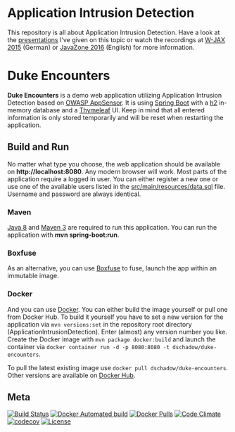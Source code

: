 Application Intrusion Detection
============
This repository is all about Application Intrusion Detection. Have a look at the 
[presentations](https://blog.dominikschadow.de/events) I've given on this topic or watch the recordings at 
[W-JAX 2015](https://jaxenter.de/web-app-security-43952) (German) or [JavaZone 2016](https://vimeo.com/181788148) 
(English) for more information.

# Duke Encounters
**Duke Encounters** is a demo web application utilizing Application Intrusion Detection based on 
[OWASP AppSensor](http://appsensor.org). It is using [Spring Boot](http://projects.spring.io/spring-boot) with a 
[h2](http://www.h2database.com) in-memory database and a [Thymeleaf](http://www.thymeleaf.org) UI. Keep in mind that 
all entered information is only stored temporarily and will be reset when restarting the application. 

## Build and Run
No matter what type you choose, the web application should be available on **http://localhost:8080**. Any modern browser
will work. Most parts of the application require a logged in user. You can either register a new one or use one of the 
available users listed in the [src/main/resources/data.sql](https://github.com/dschadow/ApplicationIntrusionDetection/blob/master/duke-encounters/src/main/resources/data.sql) file. Username 
and password are always identical.

### Maven
[Java 8](http://www.oracle.com/technetwork/java/javase) and [Maven 3](https://maven.apache.org) are required to run 
this application. You can run the application with **mvn spring-boot:run**.

### Boxfuse 
As an alternative, you can use [Boxfuse](https://boxfuse.com) to fuse, launch the app within an immutable image.

### Docker
And you can use [Docker](https://www.docker.com). You can either build the image yourself or pull one from Docker Hub.
To build it yourself you have to set a new version for the application via `mvn versions:set` in the repository root 
directory (ApplicationIntrusionDetection). Enter (almost) any version number you like. Create the Docker image with 
`mvn package docker:build` and launch the container via `docker container run -d -p 8080:8080 -t dschadow/duke-encounters`. 

To pull the latest existing image use `docker pull dschadow/duke-encounters`. Other versions are available on 
[Docker Hub](https://hub.docker.com/r/dschadow/duke-encounters/).

## Meta
[![Build Status](https://travis-ci.org/dschadow/ApplicationIntrusionDetection.svg)](https://travis-ci.org/dschadow/ApplicationIntrusionDetection)
[![Docker Automated build](https://img.shields.io/docker/automated/dschadow/duke-encounters.svg)](https://registry.hub.docker.com/u/dschadow/duke-encounters/)
[![Docker Pulls](https://img.shields.io/docker/pulls/dschadow/duke-encounters.svg)](https://registry.hub.docker.com/u/dschadow/duke-encounters/)
[![Code Climate](https://codeclimate.com/github/dschadow/ApplicationIntrusionDetection/badges/gpa.svg)](https://codeclimate.com/github/dschadow/ApplicationIntrusionDetection)
[![codecov](https://codecov.io/gh/dschadow/ApplicationIntrusionDetection/branch/develop/graph/badge.svg)](https://codecov.io/gh/dschadow/ApplicationIntrusionDetection)
[![License](https://img.shields.io/badge/License-Apache%202.0-blue.svg)](https://opensource.org/licenses/Apache-2.0)
